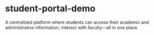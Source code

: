 # student-portal-demo
A centralized platform where students can access their academic and administrative information, interact with faculty—all in one place.
